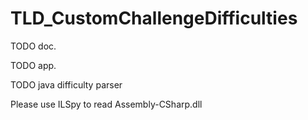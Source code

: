 # TLD_CustomChallengeDifficulties

TODO doc.

TODO app.

TODO java difficulty parser

Please use ILSpy to read Assembly-CSharp.dll

